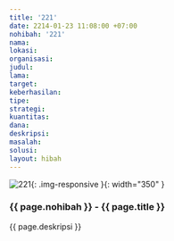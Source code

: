 ```yaml
---
title: '221'
date: 2214-01-23 11:08:00 +07:00
nohibah: '221'
nama:
lokasi:
organisasi:
judul:
lama:
target:
keberhasilan:
tipe:
strategi:
kuantitas:
dana:
deskripsi:
masalah:
solusi:
layout: hibah
---
```


![221](/static/img/hibahcms/221.png){: .img-responsive }{: width="350" }

### {{ page.nohibah }} - {{ page.title }}

{{ page.deskripsi }}
